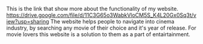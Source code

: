 This is the link that show more about the functionality of my website. https://drive.google.com/file/d/11C3G65o3WabkVloCM5S_K4L20Gx0Sq3t/view?usp=sharing
The website helps people to navigate into cinema industry, by searching any movie of their choice and it's year of release.
For movie lovers this website is a solution to them as a part of entairtainment. 
